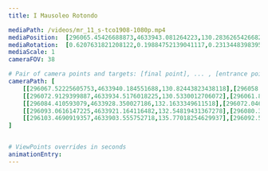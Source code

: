 ```yaml
---
title: I Mausoleo Rotondo

mediaPath: /videos/mr_11_s-tco1908-1080p.mp4
mediaPosition:  [296065.45426688873,4633943.081264223,130.28362654266823]
mediaRotation:  [0.6207631821208122,0.19884752139041117,0.23134483983959833,0.722213472624074]
mediaScale: 1
cameraFOV: 38

# Pair of camera points and targets: [final point], ... , [entrance point]
cameraPath: [
    [[296067.52225605753,4633940.184551688,130.82443823438118],[296058.0439723671,4633953.461150807,128.34571798069678]],
    [[296072.9129399887,4633934.5176018225,130.5330012706072],[296061.85118996823,4633946.384015229,127.52037461528114]],
    [[296084.410593079,4633928.350027186,132.1633349611518],[296072.0466296449,4633938.674946866,128.58864031597997]],
    [[296093.0616147225,4633921.164116482,132.54819431367278],[296080.37879164465,4633931.555104481,130.6979599527207]],
    [[296103.4690919357,4633903.555752718,135.77018254629937],[296092.51713822153,4633915.333614937,132.0841723194061]]
]


# ViewPoints overrides in seconds
animationEntry:
---
```


